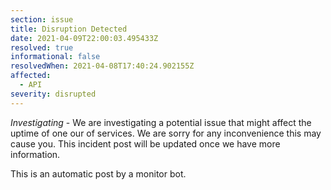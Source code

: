 ```yaml
---
section: issue
title: Disruption Detected
date: 2021-04-09T22:00:03.495433Z
resolved: true
informational: false
resolvedWhen: 2021-04-08T17:40:24.902155Z
affected:
  - API
severity: disrupted
---
```

*Investigating* - We are investigating a potential issue that might affect the uptime of one our of services. We are sorry for any inconvenience this may cause you. This incident post will be updated once we have more information.

This is an automatic post by a monitor bot.
        